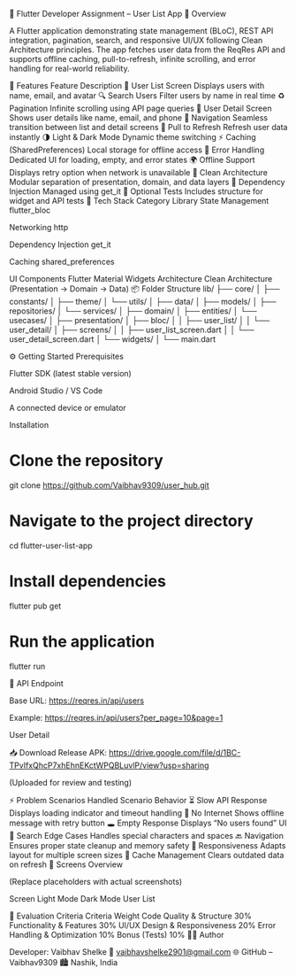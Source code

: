 📱 Flutter Developer Assignment – User List App
🧩 Overview

A Flutter application demonstrating state management (BLoC), REST API integration, pagination, search, and responsive UI/UX following Clean Architecture principles.
The app fetches user data from the ReqRes API
and supports offline caching, pull-to-refresh, infinite scrolling, and error handling for real-world reliability.

🚀 Features
Feature	Description
👥 User List Screen	Displays users with name, email, and avatar
🔍 Search Users	Filter users by name in real time
♻️ Pagination	Infinite scrolling using API page queries
📄 User Detail Screen	Shows user details like name, email, and phone
🧭 Navigation	Seamless transition between list and detail screens
🔄 Pull to Refresh	Refresh user data instantly
🌗 Light & Dark Mode	Dynamic theme switching
⚡ Caching (SharedPreferences)	Local storage for offline access
📡 Error Handling	Dedicated UI for loading, empty, and error states
🌍 Offline Support	Displays retry option when network is unavailable
🧱 Clean Architecture	Modular separation of presentation, domain, and data layers
🧠 Dependency Injection	Managed using get_it
🧪 Optional Tests	Includes structure for widget and API tests
🧰 Tech Stack
Category	Library
State Management	flutter_bloc

Networking	http

Dependency Injection	get_it

Caching	shared_preferences

UI Components	Flutter Material Widgets
Architecture	Clean Architecture (Presentation → Domain → Data)
📦 Folder Structure
lib/
├── core/
│   ├── constants/
│   ├── theme/
│   └── utils/
│
├── data/
│   ├── models/
│   ├── repositories/
│   └── services/
│
├── domain/
│   ├── entities/
│   └── usecases/
│
├── presentation/
│   ├── bloc/
│   │   ├── user_list/
│   │   └── user_detail/
│   ├── screens/
│   │   ├── user_list_screen.dart
│   │   └── user_detail_screen.dart
│   └── widgets/
│
└── main.dart

⚙️ Getting Started
Prerequisites

Flutter SDK (latest stable version)

Android Studio / VS Code

A connected device or emulator

Installation
# Clone the repository
git clone https://github.com/Vaibhav9309/user_hub.git

# Navigate to the project directory
cd flutter-user-list-app

# Install dependencies
flutter pub get

# Run the application
flutter run

🧪 API Endpoint

Base URL: https://reqres.in/api/users

Example: https://reqres.in/api/users?per_page=10&page=1

User Detail

📥 Download Release APK: https://drive.google.com/file/d/1BC-TPvIfxQhcP7xhEhnEKctWPQBLuvlP/view?usp=sharing

(Uploaded for review and testing)


⚡ Problem Scenarios Handled
Scenario	Behavior
⏳ Slow API Response	Displays loading indicator and timeout handling
📶 No Internet	Shows offline message with retry button
🕳️ Empty Response	Displays “No users found” UI
🔎 Search Edge Cases	Handles special characters and spaces
🔙 Navigation	Ensures proper state cleanup and memory safety
📱 Responsiveness	Adapts layout for multiple screen sizes
🧹 Cache Management	Clears outdated data on refresh
📱 Screens Overview

(Replace placeholders with actual screenshots)

Screen	Light Mode	Dark Mode
User List


📄 Evaluation Criteria
Criteria	Weight
Code Quality & Structure	30%
Functionality & Features	30%
UI/UX Design & Responsiveness	20%
Error Handling & Optimization	10%
Bonus (Tests)	10%
👨‍💻 Author

Developer: Vaibhav Shelke
📧 vaibhavshelke2901@gmail.com
🌐 GitHub – Vaibhav9309
🏙️ Nashik, India